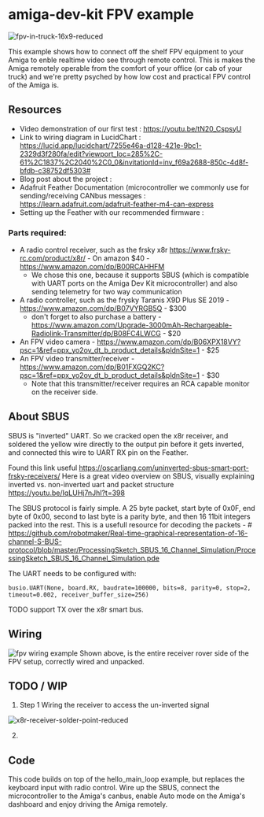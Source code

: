 # amiga-dev-kit FPV example
![fpv-in-truck-16x9-reduced](https://user-images.githubusercontent.com/11846963/185976329-c65208e1-a42a-436f-a191-9dcc57ecb354.jpg)

This example shows how to connect off the shelf FPV equipment to your Amiga to enble realtime video see through remote control.  This is makes the Amiga remotely operable from the comfort of your office (or cab of your truck) and we're pretty psyched by how low cost and practical FPV control of the Amiga is.

## Resources 
- Video demonstration of our first test : https://youtu.be/tN20_CspsyU
- Link to wiring diagram in LucidChart : https://lucid.app/lucidchart/7255e46a-d128-421e-9bc1-2329d3f280fa/edit?viewport_loc=285%2C-61%2C1837%2C2040%2C0_0&invitationId=inv_f69a2688-850c-4d8f-bfdb-c38752df5303#
- Blog post about the project : 
- Adafruit Feather Documentation (microcontroller we commonly use for sending/receiving CANbus messages : https://learn.adafruit.com/adafruit-feather-m4-can-express
- Setting up the Feather with our recommended firmware : 


### Parts required:
- A radio control receiver, such as the frsky x8r  https://www.frsky-rc.com/product/x8r/ - On amazon $40 - https://www.amazon.com/dp/B00RCAHHFM
  - We chose this one, because it supports SBUS (which is compatible with UART ports on the Amiga Dev Kit microcontroller) and also sending telemetry for two way communication
- A radio controller, such as the frysky Taranis X9D Plus SE 2019 -https://www.amazon.com/dp/B07VYRGB5Q - $300
  - don't forget to also purchase a battery - https://www.amazon.com/Upgrade-3000mAh-Rechargeable-Radiolink-Transmitter/dp/B08FC4LWCG - $20
- An FPV video camera - https://www.amazon.com/dp/B06XPX18VY?psc=1&ref=ppx_yo2ov_dt_b_product_details&pldnSite=1 - $25
- An FPV video transmitter/receiver - https://www.amazon.com/dp/B01FXGQ2KC?psc=1&ref=ppx_yo2ov_dt_b_product_details&pldnSite=1 - $30
  - Note that this transmitter/receiver requires an RCA capable monitor on the receiver side.


## About SBUS

SBUS is "inverted" UART.  So we cracked open the x8r receiver, and soldered the yellow wire directly to the output pin before it gets inverted, and connected this wire to UART RX pin on the Feather.

Found this link useful https://oscarliang.com/uninverted-sbus-smart-port-frsky-receivers/
Here is a great video overview on SBUS, visually explaining inverted vs. non-inverted uart and packet structure https://youtu.be/IqLUHj7nJhI?t=398 

The SBUS protocol is fairly simple.  A 25 byte packet, start byte of 0x0F, end byte of 0x00, second to last byte is a parity byte, and then 16 11bit integers packed into the rest.  This is a usefull resource for decoding the packets -     # https://github.com/robotmaker/Real-time-graphical-representation-of-16-channel-S-BUS-protocol/blob/master/ProcessingSketch_SBUS_16_Channel_Simulation/ProcessingSketch_SBUS_16_Channel_Simulation.pde

The UART needs to be configured with:

```
busio.UART(None, board.RX, baudrate=100000, bits=8, parity=0, stop=2, timeout=0.002, receiver_buffer_size=256)
```

TODO support TX over the x8r smart bus.

## Wiring
![fpv wiring example](https://user-images.githubusercontent.com/11846963/185976402-ff8c4c77-5a08-42b0-865f-d2840fc0b960.jpg)
Shown above, is the entire receiver rover side of the FPV setup, correctly wired and unpacked.



## TODO / WIP
1. Step 1
Wiring the receiver to access the un-inverted signal 

![x8r-receiver-solder-point-reduced](https://user-images.githubusercontent.com/11846963/185978326-a21598e7-fe93-4c99-9ff3-f3b047d586e6.jpg)


2. 


## Code

This code builds on top of the hello_main_loop example, but replaces the keyboard input with radio control.  Wire up the SBUS, connect the microcontroller to the Amiga's canbus, enable Auto mode on the Amiga's dashboard and enjoy driving the Amiga remotely.


